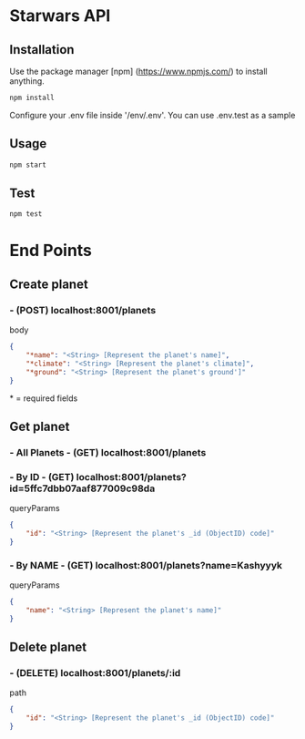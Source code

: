 # Starwars API

## Installation
Use the package manager [npm] (https://www.npmjs.com/) to install anything.

```bash
npm install
```

Configure your .env file inside '/env/.env'.
You can use .env.test as a sample

## Usage
```bash
npm start
```

## Test
```bash
npm test
```

# End Points

## Create planet
### - (POST) localhost:8001/planets

body
```json
{
    "*name": "<String> [Represent the planet's name]",
    "*climate": "<String> [Represent the planet's climate]",
    "*ground": "<String> [Represent the planet's ground']"
}
```
\* = required fields

## Get planet

### - All Planets - (GET) localhost:8001/planets

### - By ID - (GET) localhost:8001/planets?id=5ffc7dbb07aaf877009c98da

queryParams
```json
{
    "id": "<String> [Represent the planet's _id (ObjectID) code]"
}
```

### - By NAME - (GET) localhost:8001/planets?name=Kashyyyk

queryParams
```json
{
    "name": "<String> [Represent the planet's name]"
}
```

## Delete planet

### - (DELETE) localhost:8001/planets/:id

path
```json
{
    "id": "<String> [Represent the planet's _id (ObjectID) code]"
}
```